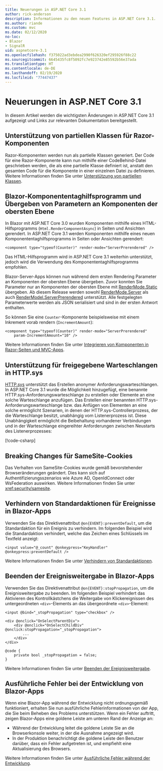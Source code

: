 ```yaml
---
title: Neuerungen in ASP.NET Core 3.1
author: rick-anderson
description: Informationen zu den neuen Features in ASP.NET Core 3.1.
ms.author: riande
ms.custom: mvc
ms.date: 02/12/2020
no-loc:
- Blazor
- SignalR
uid: aspnetcore-3.1
ms.openlocfilehash: f375022ad3ebdea2990f626320ef295926f88c22
ms.sourcegitcommit: 6645435fc8f5092fc7e923742e85592b56e37ada
ms.translationtype: HT
ms.contentlocale: de-DE
ms.lasthandoff: 02/19/2020
ms.locfileid: "77447437"
---
```

# <a name="whats-new-in-aspnet-core-31"></a>Neuerungen in ASP.NET Core 3.1

In diesem Artikel werden die wichtigsten Änderungen in ASP.NET Core 3.1 aufgezeigt und Links zur relevanten Dokumentation bereitgestellt.

## <a name="partial-class-support-for-razor-components"></a>Unterstützung von partiellen Klassen für Razor-Komponenten

Razor-Komponenten werden nun als partielle Klassen generiert. Der Code für eine Razor-Komponente kann nun mithilfe einer CodeBehind-Datei geschrieben werden, die als eine partielle Klasse definiert ist, anstatt den gesamten Code für die Komponente in einer einzelnen Datei zu definieren. Weitere Informationen finden Sie unter [Unterstützung von partiellen Klassen](xref:blazor/components#partial-class-support).

## <a name="opno-locblazor-component-tag-helper-and-pass-parameters-to-top-level-components"></a>Blazor-Komponententaghilfsprogramm und Übergeben von Parametern an Komponenten der obersten Ebene

In Blazor mit ASP.NET Core 3.0 wurden Komponenten mithilfe eines HTML-Hilfsprogramms (`Html.RenderComponentAsync`) in Seiten und Ansichten gerendert. In ASP.NET Core 3.1 werden Komponenten mithilfe eines neuen Komponententaghilfsprogramms in Seiten oder Ansichten gerendert:

```cshtml
<component type="typeof(Counter)" render-mode="ServerPrerendered" />
```

Das HTML-Hilfsprogramm wird in ASP.NET Core 3.1 weiterhin unterstützt, jedoch wird die Verwendung des Komponententaghilfsprogramms empfohlen.

Blazor-Server-Apps können nun während dem ersten Rendering Parameter an Komponenten der obersten Ebene übergeben. Zuvor konnten Sie Parameter nur an Komponenten der obersten Ebene mit [RenderMode.Static](xref:Microsoft.AspNetCore.Mvc.Rendering.RenderMode.Static) übergeben. Ab diesem Release werden sowohl [RenderMode.Server](xref:Microsoft.AspNetCore.Mvc.Rendering.RenderMode.Server) als auch [RenderModel.ServerPrerendered](xref:Microsoft.AspNetCore.Mvc.Rendering.RenderMode.ServerPrerendered) unterstützt. Alle festgelegten Parameterwerte werden als JSON serialisiert und sind in der ersten Antwort enthalten.

So können Sie eine `Counter`-Komponente beispielsweise mit einem Inkrement vorab rendern (`IncrementAmount`):

```cshtml
<component type="typeof(Counter)" render-mode="ServerPrerendered" 
    param-IncrementAmount="10" />
```

Weitere Informationen finden Sie unter [Integrieren von Komponenten in Razor-Seiten und MVC-Apps](xref:blazor/integrate-components).

## <a name="support-for-shared-queues-in-httpsys"></a>Unterstützung für freigegebene Warteschlangen in HTTP.sys

[HTTP.sys](xref:fundamentals/servers/httpsys) unterstützt das Erstellen anonymer Anforderungswarteschlangen. In ASP.NET Core 3.1 wurde die Möglichkeit hinzugefügt, eine benannte HTTP.sys-Anforderungswarteschlange zu erstellen oder Elemente an eine solche Warteschlange anzufügen. Das Erstellen einer benannten HTTP.sys-Anforderungswarteschlange bzw. das Anfügen von Elementen an eine solche ermöglicht Szenarien, in denen der HTTP.sys-Controllerprozess, der die Warteschlange besitzt, unabhängig vom Listenerprozess ist. Diese Unabhängigkeit ermöglicht die Beibehaltung vorhandener Verbindungen und in der Warteschlange eingereihter Anforderungen zwischen Neustarts des Listenerprozesses:

[!code-csharp[](sample/Program.cs?name=snippet)]

## <a name="breaking-changes-for-samesite-cookies"></a>Breaking Changes für SameSite-Cookies

Das Verhalten von SameSite-Cookies wurde gemäß bevorstehender Browseränderungen geändert. Dies kann sich auf Authentifizierungsszenarios wie Azure AD, OpenIdConnect oder WsFederation auswirken. Weitere Informationen finden Sie unter <xref:security/samesite>.

## <a name="prevent-default-actions-for-events-in-opno-locblazor-apps"></a>Verhindern von Standardaktionen für Ereignisse in Blazor-Apps

Verwenden Sie das Direktivenattribut `@on{EVENT}:preventDefault`, um die Standardaktion für ein Ereignis zu verhindern. Im folgenden Beispiel wird die Standardaktion verhindert, welche das Zeichen eines Schlüssels im Textfeld anzeigt:

```razor
<input value="@_count" @onkeypress="KeyHandler" @onkeypress:preventDefault />
```

Weitere Informationen finden Sie unter [Verhindern von Standardaktionen](xref:blazor/event-handling#prevent-default-actions).

## <a name="stop-event-propagation-in-opno-locblazor-apps"></a>Beenden der Ereignisweitergabe in Blazor-Apps

Verwenden Sie das Direktivenattribut `@on{EVENT}:stopPropagation`, um die Ereignisweitergabe zu beenden. Im folgenden Beispiel verhindert das Aktivieren des Kontrollkästchens die Weitergabe von Klickereignissen des untergeordneten `<div>`-Elements an das übergeordnete `<div>`-Element:

```razor
<input @bind="_stopPropagation" type="checkbox" />

<div @onclick="OnSelectParentDiv">
    <div @onclick="OnSelectChildDiv" @onclick:stopPropagation="_stopPropagation">
        ...
    </div>
</div>

@code {
    private bool _stopPropagation = false;
}
```

Weitere Informationen finden Sie unter [Beenden der Ereignisweitergabe](xref:blazor/event-handling#stop-event-propagation).

## <a name="detailed-errors-during-opno-locblazor-app-development"></a>Ausführliche Fehler bei der Entwicklung von Blazor-Apps

Wenn eine Blazor-App während der Entwicklung nicht ordnungsgemäß funktioniert, erhalten Sie nun ausführliche Fehlerinformationen von der App, die Sie beim Beheben des Problems unterstützen. Wenn ein Fehler auftritt, zeigen Blazor-Apps eine goldene Leiste am unteren Rand der Anzeige an:

* Während der Entwicklung leitet die goldene Leiste Sie an die Browserkonsole weiter, in der die Ausnahme angezeigt wird.
* In der Produktion benachrichtigt die goldene Leiste den Benutzer darüber, dass ein Fehler aufgetreten ist, und empfiehlt eine Aktualisierung des Browsers.

Weitere Informationen finden Sie unter [Ausführliche Fehler während der Entwicklung](xref:blazor/handle-errors#detailed-errors-during-development).
